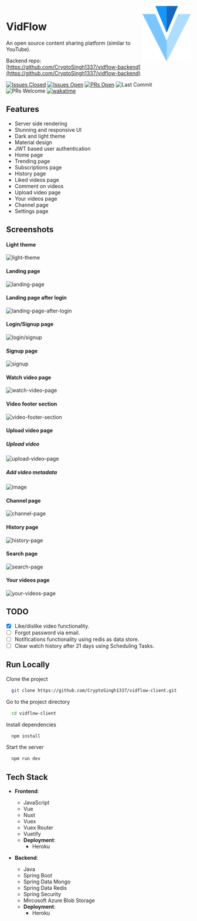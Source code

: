 <img src="/static/v.png" align="right" height="150" width="132" />

# VidFlow

An open source content sharing platform (similar to YouTube).

Backend repo: [https://github.com/CryptoSingh1337/vidflow-backend](https://github.com/CryptoSingh1337/vidflow-backend)

[![Issues Closed](https://img.shields.io/github/issues-closed/CryptoSingh1337/vidflow-client?color=red)](https://github.com/CryptoSingh1337/vidflow-client/issues?q=is%3Aissue+is%3Aclosed)
[![Issues Open](https://img.shields.io/github/issues/CryptoSingh1337/vidflow-client?color=green)](https://github.com/CryptoSingh1337/vidflow-client/issues)
[![PRs Open](https://img.shields.io/github/issues-pr/CryptoSingh1337/vidflow-client)](https://github.com/CryptoSingh1337/vidflow-client/pulls)
![Last Commit](https://img.shields.io/github/last-commit/CryptoSingh1337/vidflow-client?color=informational)
![PRs Welcome](https://img.shields.io/badge/prs-welcome-ff69b4)
[![wakatime](https://wakatime.com/badge/github/CryptoSingh1337/vidflow-client.svg)](https://wakatime.com/badge/github/CryptoSingh1337/vidflow-client)

## Features

- Server side rendering
- Stunning and responsive UI
- Dark and light theme
- Material design
- JWT based user authentication
- Home page
- Trending page
- Subscriptions page
- History page
- Liked videos page
- Comment on videos
- Upload video page
- Your videos page
- Channel page
- Settings page

## Screenshots

#### Light theme
![light-theme](https://user-images.githubusercontent.com/56120837/150553448-6b781bd1-2930-4216-987b-b3ebb4eee510.png)

#### Landing page
![landing-page](https://user-images.githubusercontent.com/56120837/150551742-b3b301d4-cf4c-4e76-93cd-761ec5552754.png)

#### Landing page after login
![landing-page-after-login](https://user-images.githubusercontent.com/56120837/150552598-4ae46998-0a09-47a0-9a11-872f863df4b3.png)

#### Login/Signup page
![login/signup](https://user-images.githubusercontent.com/56120837/150552011-d01bd689-8650-41d8-9469-1406588fee4a.png)

#### Signup page
![signup](https://user-images.githubusercontent.com/56120837/150552140-82195317-2b7c-47e7-b28b-fd3fef448526.png)

#### Watch video page
![watch-video-page](https://user-images.githubusercontent.com/56120837/150552312-c842c44f-c138-4148-b36a-6bd1d6722dbf.png)

#### Video footer section
![video-footer-section](https://user-images.githubusercontent.com/56120837/150552469-ca3800ea-7994-49a1-8597-c32a5792bfbc.png)

#### Upload video page

##### Upload video
![upload-video-page](https://user-images.githubusercontent.com/56120837/150553809-e20d26d2-a774-4bcb-b23a-0688dde4a62b.png)

##### Add video metadata
![image](https://user-images.githubusercontent.com/56120837/150554236-2252ec9e-8afe-4dbc-b4d3-076283d48e91.png)

#### Channel page
![channel-page](https://user-images.githubusercontent.com/56120837/150552750-6d3247a6-7e6c-45c9-acb4-14e944bf3d67.png)

#### History page
![history-page](https://user-images.githubusercontent.com/56120837/150552900-db191775-59a0-4593-b548-a0ed7a1abd85.png)

#### Search page
![search-page](https://user-images.githubusercontent.com/56120837/150553052-e9112771-5267-45d1-8ad1-6b909acb12d7.png)

#### Your videos page
![your-videos-page](https://user-images.githubusercontent.com/56120837/150553232-33232171-8389-4d03-878c-58f7390ec4f5.png)

## TODO

- [x] Like/dislike video functionality.
- [ ] Forgot password via email.
- [ ] Notifications functionality using redis as data store.
- [ ] Clear watch history after 21 days using Scheduling Tasks.

## Run Locally

Clone the project

```bash
  git clone https://github.com/CryptoSingh1337/vidflow-client.git
```

Go to the project directory

```bash
  cd vidflow-client
```

Install dependencies

```bash
  npm install
```

Start the server

```bash
  npm run dev
```

## Tech Stack

- **Frontend**:

  - JavaScript
  - Vue
  - Nuxt
  - Vuex
  - Vuex Router
  - Vuetify
  - **Deployment**:
    - Heroku

- **Backend**:
  - Java
  - Spring Boot
  - Spring Data Mongo
  - Spring Data Redis
  - Spring Security
  - Mircosoft Azure Blob Storage
  - **Deployment**:
    - Heroku
